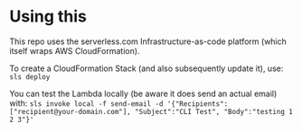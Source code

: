 # Using this


This repo uses the serverless.com Infrastructure-as-code platform (which itself wraps AWS CloudFormation).

To create a CloudFormation Stack (and also subsequently update it), use:
``` sls deploy ```

You can test the Lambda locally (be aware it does send an actual email) with:
```sls invoke local -f send-email -d '{"Recipients":["recipient@your-domain.com"], "Subject":"CLI Test", "Body":"testing 1 2 3"}'```
